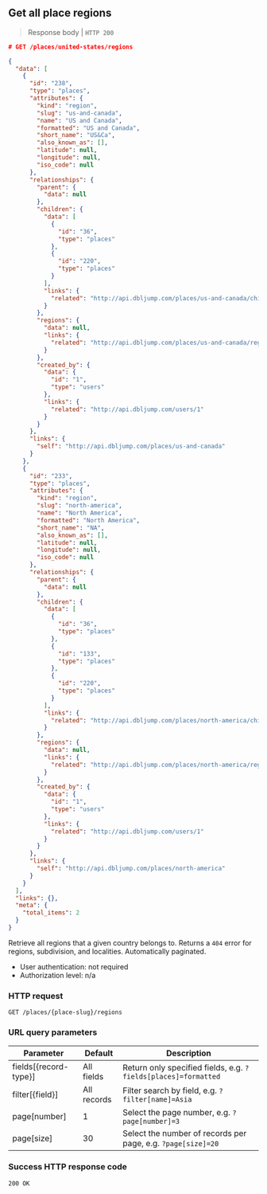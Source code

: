 ## <a name="places_regions_index"></a>Get all place regions

> Response body | `HTTP 200`

```JSON
# GET /places/united-states/regions

{
  "data": [
    {
      "id": "238",
      "type": "places",
      "attributes": {
        "kind": "region",
        "slug": "us-and-canada",
        "name": "US and Canada",
        "formatted": "US and Canada",
        "short_name": "US&Ca",
        "also_known_as": [],
        "latitude": null,
        "longitude": null,
        "iso_code": null
      },
      "relationships": {
        "parent": {
          "data": null
        },
        "children": {
          "data": [
            {
              "id": "36",
              "type": "places"
            },
            {
              "id": "220",
              "type": "places"
            }
          ],
          "links": {
            "related": "http://api.dbljump.com/places/us-and-canada/children"
          }
        },
        "regions": {
          "data": null,
          "links": {
            "related": "http://api.dbljump.com/places/us-and-canada/regions"
          }
        },
        "created_by": {
          "data": {
            "id": "1",
            "type": "users"
          },
          "links": {
            "related": "http://api.dbljump.com/users/1"
          }
        }
      },
      "links": {
        "self": "http://api.dbljump.com/places/us-and-canada"
      }
    },
    {
      "id": "233",
      "type": "places",
      "attributes": {
        "kind": "region",
        "slug": "north-america",
        "name": "North America",
        "formatted": "North America",
        "short_name": "NA",
        "also_known_as": [],
        "latitude": null,
        "longitude": null,
        "iso_code": null
      },
      "relationships": {
        "parent": {
          "data": null
        },
        "children": {
          "data": [
            {
              "id": "36",
              "type": "places"
            },
            {
              "id": "133",
              "type": "places"
            },
            {
              "id": "220",
              "type": "places"
            }
          ],
          "links": {
            "related": "http://api.dbljump.com/places/north-america/children"
          }
        },
        "regions": {
          "data": null,
          "links": {
            "related": "http://api.dbljump.com/places/north-america/regions"
          }
        },
        "created_by": {
          "data": {
            "id": "1",
            "type": "users"
          },
          "links": {
            "related": "http://api.dbljump.com/users/1"
          }
        }
      },
      "links": {
        "self": "http://api.dbljump.com/places/north-america"
      }
    }
  ],
  "links": {},
  "meta": {
    "total_items": 2
  }
}
```

Retrieve all regions that a given country belongs to. Returns a `404` error for regions, subdivision, and localities. Automatically paginated.

* User authentication: not required
* Authorization level: n/a

### HTTP request

`GET /places/{place-slug}/regions`

### URL query parameters

Parameter | Default | Description
--------- | ------- | -----------
fields[{record-type}] | All fields | Return only specified fields, e.g. `?fields[places]=formatted`
filter[{field}] | All records | Filter search by field, e.g. `?filter[name]=Asia`
page[number] | 1 | Select the page number, e.g. `?page[number]=3`
page[size] | 30 | Select the number of records per page, e.g. `?page[size]=20`

### Success HTTP response code

`200 OK`
